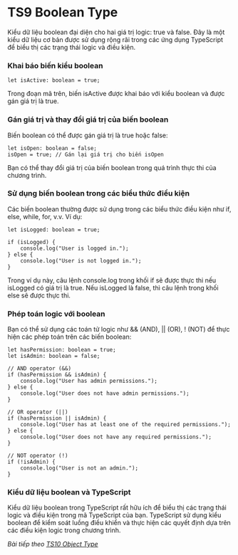 # TS9 Boolean Type

Kiểu dữ liệu boolean đại diện cho hai giá trị logic: true và false. Đây là một kiểu dữ liệu cơ bản được sử dụng rộng rãi trong các ứng dụng TypeScript để biểu thị các trạng thái logic và điều kiện.

### Khai báo biến kiểu boolean

```
let isActive: boolean = true;
```

Trong đoạn mã trên, biến isActive được khai báo với kiểu boolean và được gán giá trị là true.

### Gán giá trị và thay đổi giá trị của biến boolean

Biến boolean có thể được gán giá trị là true hoặc false:

```
let isOpen: boolean = false;
isOpen = true; // Gán lại giá trị cho biến isOpen
```

Bạn có thể thay đổi giá trị của biến boolean trong quá trình thực thi của chương trình.

### Sử dụng biến boolean trong các biểu thức điều kiện

Các biến boolean thường được sử dụng trong các biểu thức điều kiện như if, else, while, for, v.v. Ví dụ:

```
let isLogged: boolean = true;

if (isLogged) {
    console.log("User is logged in.");
} else {
    console.log("User is not logged in.");
}
```

Trong ví dụ này, câu lệnh console.log trong khối if sẽ được thực thi nếu isLogged có giá trị là true. Nếu isLogged là false, thì câu lệnh trong khối else sẽ được thực thi.

### Phép toán logic với boolean

Bạn có thể sử dụng các toán tử logic như && (AND), || (OR), ! (NOT) để thực hiện các phép toán trên các biến boolean:

```
let hasPermission: boolean = true;
let isAdmin: boolean = false;

// AND operator (&&)
if (hasPermission && isAdmin) {
    console.log("User has admin permissions.");
} else {
    console.log("User does not have admin permissions.");
}

// OR operator (||)
if (hasPermission || isAdmin) {
    console.log("User has at least one of the required permissions.");
} else {
    console.log("User does not have any required permissions.");
}

// NOT operator (!)
if (!isAdmin) {
    console.log("User is not an admin.");
}
```

### Kiểu dữ liệu boolean và TypeScript

Kiểu dữ liệu boolean trong TypeScript rất hữu ích để biểu thị các trạng thái logic và điều kiện trong mã TypeScript của bạn. TypeScript sử dụng kiểu boolean để kiểm soát luồng điều khiển và thực hiện các quyết định dựa trên các điều kiện logic trong chương trình.

*Bài tiếp theo [TS10 Object Type](/session/session_010_ts_object.md)*